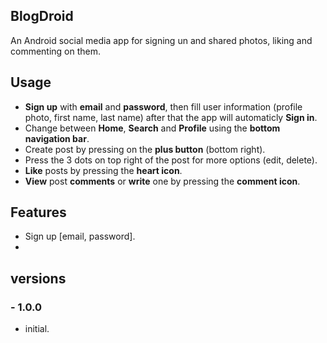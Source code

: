 ## BlogDroid
An Android social media app for signing un and shared photos, liking and commenting on them.

## Usage
- **Sign up** with **email** and **password**, then fill user information (profile photo, first name, last name) after that the app will automaticly **Sign in**.
- Change between **Home**, **Search** and **Profile** using the **bottom navigation bar**.
- Create post by pressing on the **plus button** (bottom right).
- Press the 3 dots on top right of the post for more options (edit, delete).
- **Like** posts by pressing the **heart icon**.
- **View** post **comments** or **write** one by pressing the **comment icon**.

## Features
- Sign up [email, password].
- 

## versions
   ### - 1.0.0
   - initial. 
